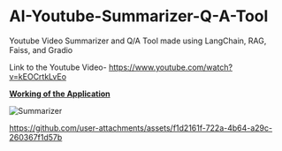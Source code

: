 # AI-Youtube-Summarizer-Q-A-Tool
Youtube Video Summarizer and Q/A Tool made using LangChain, RAG, Faiss, and Gradio

Link to the Youtube Video-  https://www.youtube.com/watch?v=kEOCrtkLvEo

<b><u>Working of the Application</u></b>

![Summarizer ](https://github.com/user-attachments/assets/5137a8cb-f5fa-4b7f-a68e-8166ca246779)

https://github.com/user-attachments/assets/f1d2161f-722a-4b64-a29c-260367f1d57b

